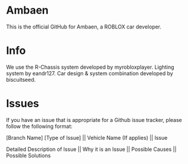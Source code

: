 Ambaen
======

This is the official GitHub for Ambaen, a ROBLOX car developer.

Info
======
We use the R-Chassis system developed by myrobloxplayer.
Lighting system by eandr127.
Car design & system combination developed by biscuitseed.

Issues
======

If you have an issue that is appropriate for a Github issue tracker, please follow the following format:

[Branch Name] [Type of Issue] || Vehicle Name (If applies) || Issue

Detailed Description of Issue || Why it is an Issue || Possible Causes || Possible Solutions
